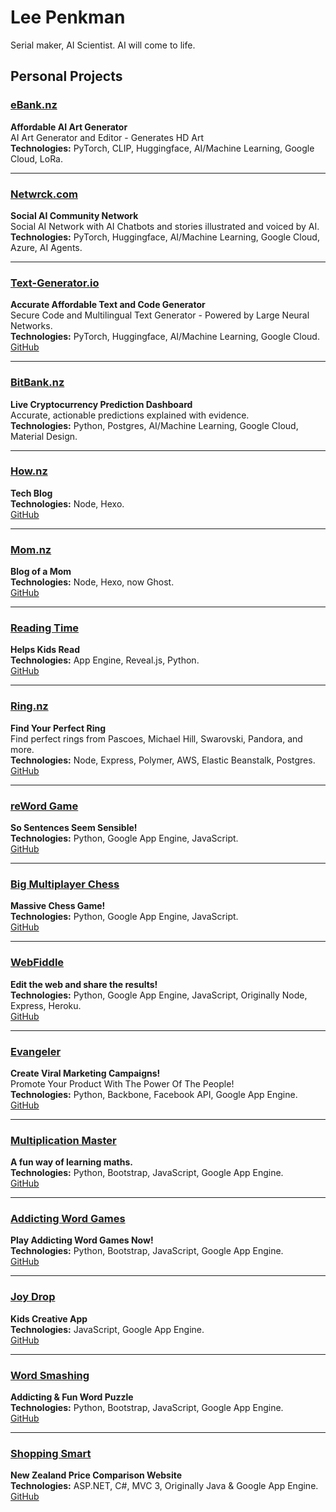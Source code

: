 # Lee Penkman
Serial maker, AI Scientist.
AI will come to life.

## Personal Projects

### [eBank.nz](https://eBank.nz)
**Affordable AI Art Generator**  
AI Art Generator and Editor - Generates HD Art  
**Technologies:** PyTorch, CLIP, Huggingface, AI/Machine Learning, Google Cloud, LoRa.

---

### [Netwrck.com](https://netwrck.com)
**Social AI Community Network**  
Social AI Network with AI Chatbots and stories illustrated and voiced by AI.  
**Technologies:** PyTorch, Huggingface, AI/Machine Learning, Google Cloud, Azure, AI Agents.

---

### [Text-Generator.io](https://text-generator.io)
**Accurate Affordable Text and Code Generator**  
Secure Code and Multilingual Text Generator - Powered by Large Neural Networks.  
**Technologies:** PyTorch, Huggingface, AI/Machine Learning, Google Cloud.
[GitHub](https://github.com/TextGeneratorio/text-generator.io)

---

### [BitBank.nz](https://bitbank.nz)
**Live Cryptocurrency Prediction Dashboard**  
Accurate, actionable predictions explained with evidence.  
**Technologies:** Python, Postgres, AI/Machine Learning, Google Cloud, Material Design.

---

### [How.nz](https://how.nz)
**Tech Blog**  
**Technologies:** Node, Hexo.  
[GitHub](https://github.com/lee101/how)

---

### [Mom.nz](http://mom.nz)
**Blog of a Mom**  
**Technologies:** Node, Hexo, now Ghost.  
[GitHub](https://github.com/lee101/mom)

---

### [Reading Time](https://readingtime.app.nz)
**Helps Kids Read**  
**Technologies:** App Engine, Reveal.js, Python.  
[GitHub](https://github.com/lee101/readingtime)

---

### [Ring.nz](http://ring.nz)
**Find Your Perfect Ring**  
Find perfect rings from Pascoes, Michael Hill, Swarovski, Pandora, and more.  
**Technologies:** Node, Express, Polymer, AWS, Elastic Beanstalk, Postgres.  
[GitHub](https://github.com/lee101/ring)

---

### [reWord Game](http://rewordgame.com)
**So Sentences Seem Sensible!**  
**Technologies:** Python, Google App Engine, JavaScript.  
[GitHub](https://github.com/lee101/rewordgame)

---

### [Big Multiplayer Chess](http://bigmultiplayerchess.com)
**Massive Chess Game!**  
**Technologies:** Python, Google App Engine, JavaScript.  
[GitHub](https://github.com/lee101/mmochess)

---

### [WebFiddle](http://webfiddle.net)
**Edit the web and share the results!**  
**Technologies:** Python, Google App Engine, JavaScript, Originally Node, Express, Heroku.  
[GitHub](https://github.com/lee101/webfiddle)

---

### [Evangeler](http://www.evangeler.com)
**Create Viral Marketing Campaigns!**  
Promote Your Product With The Power Of The People!  
**Technologies:** Python, Backbone, Facebook API, Google App Engine.  
[GitHub](https://github.com/lee101/evangeler)

---

### [Multiplication Master](http://www.multiplicationmaster.com)
**A fun way of learning maths.**  
**Technologies:** Python, Bootstrap, JavaScript, Google App Engine.  
[GitHub](https://github.com/lee101/multiplicationmaster)

---

### [Addicting Word Games](http://www.addictingwordgames.com)
**Play Addicting Word Games Now!**  
**Technologies:** Python, Bootstrap, JavaScript, Google App Engine.  
[GitHub](https://github.com/lee101/addictingwordgames)

---

### [Joy Drop](http://joydrop.app.nz)
**Kids Creative App**  
**Technologies:** JavaScript, Google App Engine.  
[GitHub](https://github.com/lee101/joydrop)

---

### [Word Smashing](http://www.wordsmashing.com)
**Addicting & Fun Word Puzzle**  
**Technologies:** Python, Bootstrap, JavaScript, Google App Engine.  
[GitHub](https://github.com/lee101/wordsmashing)

---

### [Shopping Smart](http://www.shoppingsmart.co.nz)
**New Zealand Price Comparison Website**  
**Technologies:** ASP.NET, C#, MVC 3, Originally Java & Google App Engine.  
[GitHub](https://github.com/lee101/shoppingsmart-old)

